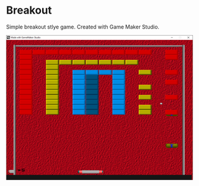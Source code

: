 # Breakout

Simple breakout stlye game.
Created with Game Maker Studio.

![Screenshot](https://github.com/timeblade0/breakout/blob/main/screenshot.png)
